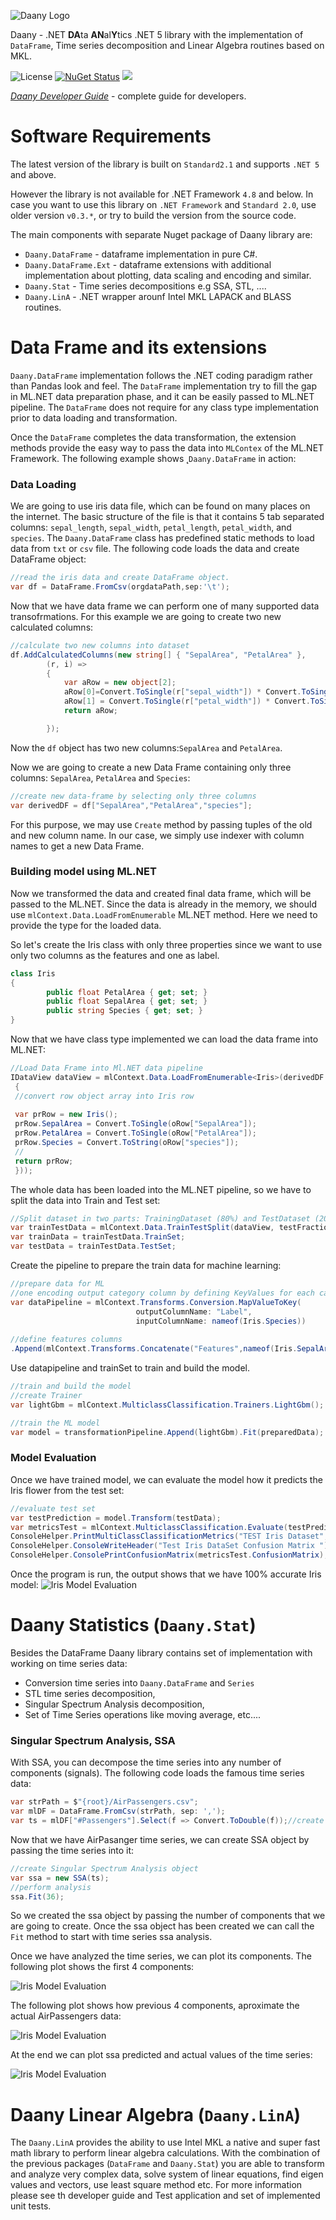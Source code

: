 ﻿![Daany Logo](./docs/img/daany_logo_small.png)

Daany - .NET **DA**ta **AN**al**Y**tics .NET 5 library with the implementation of `DataFrame`, Time series decomposition and Linear Algebra routines based on MKL.


![License](https://img.shields.io/github/license/bhrnjica/Daany)
[![NuGet Status](https://img.shields.io/nuget/v/Daany.DataFrame?color=red&style=plastic)](https://www.nuget.org/packages/Daany.DataFrame/)
![](https://img.shields.io/azure-devops/build/bhrnjicaorg/506aa60c-4e55-4a7d-9823-4c284890124f/1)

*[Daany Developer Guide](/docs/DevGuide/developer_guide.md)* - complete guide for developers.

# Software Requirements
The latest version of the library is built on `Standard2.1` and supports `.NET 5` and above.

However the library is not available for .NET Framework `4.8` and below. In case you want to use this library on `.NET Framework` and `Standard 2.0`, use older version `v0.3.*`, or try to build the version from the source code. 

The main components with separate Nuget package of Daany library are:
- `Daany.DataFrame` - dataframe implementation in pure C#.
- `Daany.DataFrame.Ext` - dataframe extensions with additional implementation about plotting, data scaling and encoding and similar.
- `Daany.Stat` - Time series decompositions e.g SSA, STL, ....
- `Daany.LinA` - .NET wrapper arounf Intel MKL LAPACK and BLASS routines.

# Data Frame and its extensions

`Daany.DataFrame` implementation follows the .NET coding paradigm rather than Pandas look and feel. The ``DataFrame`` implementation try to fill the gap in ML.NET data preparation phase, and it can be easily passed to ML.NET pipeline. The `DataFrame` does not require for any class type implementation prior to data loading and transformation.     


Once the `DataFrame` completes the data transformation, the extension methods provide the easy way to pass the data into `MLContex` of the ML.NET Framework.
The following example shows ˛`Daany.DataFrame` in action:

### Data Loading
We are going to use iris data file, which can be found on many places on the internet. The basic structure of the file is that it contains 5 tab separated columns: `sepal_length`,	`sepal_width`,	`petal_length`,	`petal_width`, and 	`species`.
The `Daany.DataFrame` class has predefined static methods to load data from `txt` or `csv` file. The following code loads the data and create DataFrame object:

```csharp
//read the iris data and create DataFrame object. 
var df = DataFrame.FromCsv(orgdataPath,sep:'\t');
```
Now that we have data frame we can perform one of many supported data transofrmations. For this example we are going to create two new calculated columns:
```csharp
//calculate two new columns into dataset
df.AddCalculatedColumns(new string[] { "SepalArea", "PetalArea" }, 
        (r, i) =>
        {
            var aRow = new object[2];
            aRow[0]=Convert.ToSingle(r["sepal_width"]) * Convert.ToSingle(r["sepal_length"]);
            aRow[1] = Convert.ToSingle(r["petal_width"]) * Convert.ToSingle(r["petal_length"]);
            return aRow;

        });

```
Now the `df` object has two new columns:`SepalArea` and `PetalArea`. 

Now we are going to create a new Data Frame containing only three columns: `SepalArea`, `PetalArea` and `Species`:
```csharp
//create new data-frame by selecting only three columns
var derivedDF = df["SepalArea","PetalArea","species"];
```
For this purpose, we may use `Create` method by passing tuples of the old and new column name. In our case, we simply use indexer with column names to get a new Data Frame.

### Building model using ML.NET
Now we transformed the data and created final data frame, which will be passed to the ML.NET. Since the data is already in the memory, we should use `mlContext.Data.LoadFromEnumerable` ML.NET method. Here we need to provide the type for the loaded data. 

So let's create the Iris class with only three properties since we want to use only two columns as the features and one as label. 
```csharp
class Iris
{
        public float PetalArea { get; set; }
        public float SepalArea { get; set; }
        public string Species { get; set; }
}
```
Now that we have class type implemented we can load the data frame into ML.NET:
```csharp
//Load Data Frame into Ml.NET data pipeline
IDataView dataView = mlContext.Data.LoadFromEnumerable<Iris>(derivedDF.GetEnumerator<Iris>((oRow) =>
 {
 //convert row object array into Iris row
                
 var prRow = new Iris();
 prRow.SepalArea = Convert.ToSingle(oRow["SepalArea"]);
 prRow.PetalArea = Convert.ToSingle(oRow["PetalArea"]);
 prRow.Species = Convert.ToString(oRow["species"]);
 //
 return prRow;
 }));
```
The whole data has been loaded into the ML.NET pipeline, so we have to split the data into Train and Test set:
```csharp
//Split dataset in two parts: TrainingDataset (80%) and TestDataset (20%)
var trainTestData = mlContext.Data.TrainTestSplit(dataView, testFraction: 0.1);
var trainData = trainTestData.TrainSet;
var testData = trainTestData.TestSet;
```
Create the pipeline to prepare the train data for machine learning:
```csharp
//prepare data for ML
//one encoding output category column by defining KeyValues for each category
var dataPipeline = mlContext.Transforms.Conversion.MapValueToKey(
                            outputColumnName: "Label", 
                            inputColumnName: nameof(Iris.Species))
                
//define features columns
.Append(mlContext.Transforms.Concatenate("Features",nameof(Iris.SepalArea), nameof(Iris.PetalArea)));

```
Use datapipeline and trainSet to train and build the model. 
```csharp
//train and build the model 
//create Trainer
var lightGbm = mlContext.MulticlassClassification.Trainers.LightGbm();

//train the ML model
var model = transformationPipeline.Append(lightGbm).Fit(preparedData);
```
### Model Evaluation
Once we have trained model, we can evaluate the model how it predicts the Iris flower from the test set:
```csharp
//evaluate test set
var testPrediction = model.Transform(testData);
var metricsTest = mlContext.MulticlassClassification.Evaluate(testPrediction);
ConsoleHelper.PrintMultiClassClassificationMetrics("TEST Iris Dataset", metricsTest);
ConsoleHelper.ConsoleWriteHeader("Test Iris DataSet Confusion Matrix ");
ConsoleHelper.ConsolePrintConfusionMatrix(metricsTest.ConfusionMatrix);
```
Once the program is run, the output shows that we have 100% accurate Iris model:
![Iris Model Evaluation](./docs/img/2019-09-22_20-23-39.png)

# Daany Statistics (`Daany.Stat`)
Besides the DataFrame Daany library contains set of implementation with working on time series data:
- Conversion time series into `Daany.DataFrame` and `Series`
- STL time series decomposition,
- Singular Spectrum Analysis decomposition,
- Set of Time Series operations like moving average, etc....

### Singular Spectrum Analysis, SSA

With SSA, you can decompose the time series into any number of components (signals). The following code loads the famous time series data:

```csharp
var strPath = $"{root}/AirPassengers.csv";
var mlDF = DataFrame.FromCsv(strPath, sep: ',');
var ts = mlDF["#Passengers"].Select(f => Convert.ToDouble(f));//create time series from data frame
```
Now that we have AirPasanger time series, we can create SSA object by passing the time series into it:
```csharp
//create Singular Spectrum Analysis object
var ssa = new SSA(ts);
//perform analysis
ssa.Fit(36);
```
So we created the ssa object by passing the number of components that we are going to create. Once the ssa object has been created we can call the ```Fit``` method to start with time series ssa analysis.

Once we have analyzed the time series, we can plot its components. The following plot shows the first 4 components:

![Iris Model Evaluation](./docs/img/2019-09-24_22-03-27.png)

The following plot shows how previous 4 components, aproximate the actual AirPassengers data:


![Iris Model Evaluation](./docs/img/2019-09-24_22-04-57.png)

At the end we can plot ssa predicted and actual values of the time series:

![Iris Model Evaluation](./docs/img/2019-09-24_22-05-18.png)

# Daany Linear Algebra (`Daany.LinA`)

The `Daany.LinA` provides the ability to use Intel MKL a native and super fast math library to perform linear algebra calculations. With the combination of the previous packages (`DataFrame` and `Daany.Stat`) you are able to transform and analyze very complex data, solve system of linear equations, find eigen values and vectors, use least square method etc. For more information please see th developer guide and Test application and set of implemented unit tests. 
